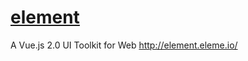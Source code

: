# [element](https://github.com/ElemeFE/element)

A Vue.js 2.0 UI Toolkit for Web http://element.eleme.io/
